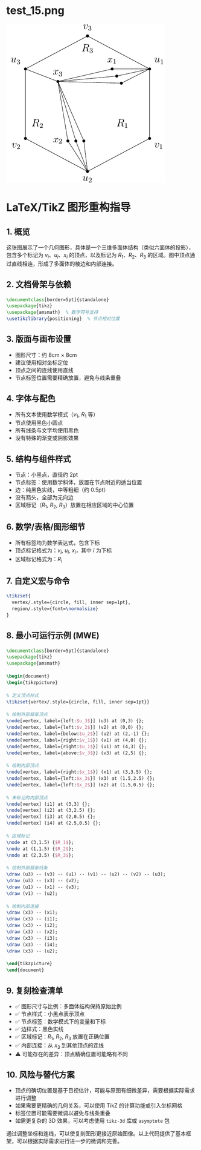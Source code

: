 # test_15.png

![test_15.png](../../../eval_dataset/images/test_15.png)

# LaTeX/TikZ 图形重构指导

## 1. 概览

这张图展示了一个几何图形，具体是一个三维多面体结构（类似六面体的投影），包含多个标记为 $v_i$、$u_i$、$x_i$ 的顶点，以及标记为 $R_1$、$R_2$、$R_3$ 的区域。图中顶点通过直线相连，形成了多面体的棱边和内部连接。

## 2. 文档骨架与依赖

```latex
\documentclass[border=5pt]{standalone}
\usepackage{tikz}
\usepackage{amsmath}  % 数学符号支持
\usetikzlibrary{positioning}  % 节点相对位置
```

## 3. 版面与画布设置

- 图形尺寸：约 8cm × 8cm
- 建议使用相对坐标定位
- 顶点之间的连线使用直线
- 节点标签位置需要精确放置，避免与线条重叠

## 4. 字体与配色

- 所有文本使用数学模式（$v_1$, $R_1$ 等）
- 节点使用黑色小圆点
- 所有线条与文字均使用黑色
- 没有特殊的渐变或阴影效果

## 5. 结构与组件样式

- 节点：小黑点，直径约 2pt
- 节点标签：使用数学斜体，放置在节点附近的适当位置
- 边：纯黑色实线，中等粗细（约 0.5pt）
- 没有箭头，全部为无向边
- 区域标记（$R_1$, $R_2$, $R_3$）放置在相应区域的中心位置

## 6. 数学/表格/图形细节

- 所有标签均为数学表达式，包含下标
- 顶点标记格式为：$v_i$, $u_i$, $x_i$，其中 $i$ 为下标
- 区域标记格式为：$R_i$

## 7. 自定义宏与命令

```latex
\tikzset{
  vertex/.style={circle, fill, inner sep=1pt},
  region/.style={font=\normalsize}
}
```

## 8. 最小可运行示例 (MWE)

```latex
\documentclass[border=5pt]{standalone}
\usepackage{tikz}
\usepackage{amsmath}

\begin{document}
\begin{tikzpicture}

% 定义顶点样式
\tikzset{vertex/.style={circle, fill, inner sep=1pt}}

% 绘制外部框架顶点
\node[vertex, label={left:$u_3$}] (u3) at (0,3) {};
\node[vertex, label={left:$v_2$}] (v2) at (0,0) {};
\node[vertex, label={below:$u_2$}] (u2) at (2,-1) {};
\node[vertex, label={right:$v_1$}] (v1) at (4,0) {};
\node[vertex, label={right:$u_1$}] (u1) at (4,3) {};
\node[vertex, label={above:$v_3$}] (v3) at (2,5) {};

% 绘制内部顶点
\node[vertex, label={right:$x_1$}] (x1) at (3,3.5) {};
\node[vertex, label={left:$x_3$}] (x3) at (1.5,2.5) {};
\node[vertex, label={left:$x_2$}] (x2) at (1.5,0.5) {};

% 未标记的内部顶点
\node[vertex] (i1) at (3,3) {};
\node[vertex] (i2) at (3,2.5) {};
\node[vertex] (i3) at (2,0.5) {};
\node[vertex] (i4) at (2.5,0.5) {};

% 区域标记
\node at (3,1.5) {$R_1$};
\node at (1,1.5) {$R_2$};
\node at (2,3.5) {$R_3$};

% 绘制外部框架线条
\draw (u3) -- (v3) -- (u1) -- (v1) -- (u2) -- (v2) -- (u3);
\draw (u3) -- (x3) -- (v2);
\draw (u1) -- (x1) -- (v3);
\draw (v1) -- (u2);

% 绘制内部连接
\draw (x3) -- (x1);
\draw (x3) -- (i1);
\draw (x3) -- (i2);
\draw (x3) -- (x2);
\draw (x3) -- (i3);
\draw (x3) -- (i4);
\draw (x3) -- (u2);

\end{tikzpicture}
\end{document}
```

## 9. 复刻检查清单

- ✅ 图形尺寸与比例：多面体结构保持原始比例
- ✅ 节点样式：小黑点表示顶点
- ✅ 节点标签：数学模式下的变量和下标
- ✅ 边样式：黑色实线
- ✅ 区域标记：$R_1$, $R_2$, $R_3$ 放置在正确位置
- ✅ 内部连接：从 $x_3$ 到其他顶点的连线
- ⚠️ 可能存在的差异：顶点精确位置可能略有不同

## 10. 风险与替代方案

- 顶点的确切位置是基于目视估计，可能与原图有细微差异，需要根据实际需求进行调整
- 如果需要更精确的几何关系，可以使用 TikZ 的计算功能或引入坐标网格
- 标签位置可能需要微调以避免与线条重叠
- 如需更复杂的 3D 效果，可以考虑使用 `tikz-3d` 库或 `asymptote` 包

通过调整坐标和连线，可以使复刻图形更接近原始图像。以上代码提供了基本框架，可以根据实际需求进行进一步的微调和完善。
